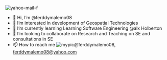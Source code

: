 ![yahoo-mail-f](https://user-images.githubusercontent.com/113597785/199919533-aa32e976-603f-456e-be39-c1a72d77d608.jpg)
- 👋 Hi, I’m @ferddymalemo08
- 👀 I’m interested in development of Geospatial Technologies
- 🌱 I’m currently learning Learning Software Engineering @alx Holberton
- 💞️ I’m looking to collaborate on Research and Teaching on SE and consultations in SE
- 📫 How to reach me ![mypic](https://user-images.githubusercontent.com/113597785/199913926-ed111b30-cce2-4e91-a7ac-98029d48c9db.png)@ferddymalemo08,  ferddymalemo08@yahoo.com



<!---
ferddymalemo08/ferddymalemo08 is a ✨ special ✨ repository because its `README.md` (this file) appears on your GitHub profile.
You can click the Preview link to take a look at your changes.
--->
